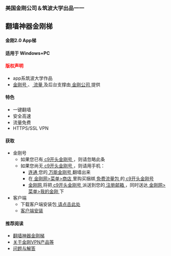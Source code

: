 ### 美国金刚公司＆筑波大学出品一一
## 翻墙神器金刚梯
#### 金刚2.0 App梯
#### 适用于 Windows+PC

#### <font color="Red">版权声明 </font>
- app系筑波大学作品
- [ 金刚号 ](https://a2zitpro.github.io/web/金刚号)、[ 流量 ](https://a2zitpro.github.io/web/流量)及后台支撑由[ 金刚公司 ](https://a2zitpro.github.io/web/金刚公司)提供

#### 特色
- 一键翻墙
- 安全高速  
- 流量免费
- HTTPS/SSL VPN

#### 获取

- 金刚号
  - 如果您已有[ c9开头金刚号 ](https://a2zitpro.github.io/web/普通金刚号)，则请忽略此条
  - 如果您尚无[ c9开头金刚号 ](https://a2zitpro.github.io/web/普通金刚号)，则请用手机：
    - [ 连通 ](https://a2zitpro.github.io/web/主号和副号的用途)您的[ 万能金刚号 ](https://a2zitpro.github.io/web/万能金刚号)翻墙出来
    - 在[ 金刚网>菜单>商店 ](https://www.atozitpro.net/zh/shop/) 里购买捆绑[ 免费流量包 ](https://a2zitpro.github.io/web/免费流量)的[ c9开头金刚号 ](https://a2zitpro.github.io/web/普通金刚号)
    - [ 金刚网 ](https://a2zitpro.github.io/web/金刚中文网)将把[ c9开头金刚号 ](https://a2zitpro.github.io/web/普通金刚号)派送到您的[ 注册邮箱 ](https://a2zitpro.github.io/web/注册邮箱)，同时送达[ 金刚网>菜单>我的金刚 ](https://www.atozitpro.net/zh/my-account)下
- 客户端
  - 下载客户端安装包[ 请点击此处 ](https://github.com/SoftEtherVPN/SoftEtherVPN_Stable/releases/download/v4.28-9669-beta/softether-vpnclient-v4.28-9669-beta-2018.09.11-windows-x86_x64-intel.exe) 
  - [ 客户端安装 ](https://a2zitpro.github.io/web/kkvpn2.0_installationnotes_win)

  
#### 推荐阅读
- [翻墙神器金刚梯](https://a2zitpro.github.io/web/dlb)
- [关于金刚VPN产品等](https://a2zitpro.github.io/web/列表-关于金刚VPN产品等)
- [问题与解答](https://a2zitpro.github.io/web/列表-问题与解答)
